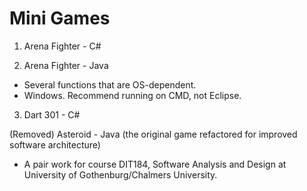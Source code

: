 # Mini Games

1. Arena Fighter - C#

2. Arena Fighter - Java
- Several functions that are OS-dependent.
- Windows. Recommend running on CMD, not Eclipse.

3. Dart 301 - C#


(Removed) Asteroid - Java (the original game refactored for improved software architecture)
- A pair work for course DIT184, Software Analysis and Design at University of Gothenburg/Chalmers University. 

